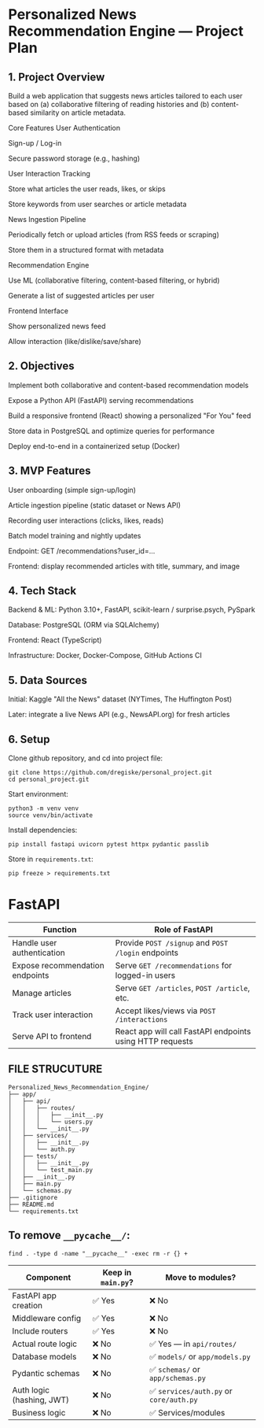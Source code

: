 # Personalized News Recommendation Engine — Project Plan

## 1. Project Overview

Build a web application that suggests news articles tailored to each user based on (a) collaborative filtering of reading histories and (b) content-based similarity on article metadata.

Core Features
User Authentication

Sign-up / Log-in

Secure password storage (e.g., hashing)

User Interaction Tracking

Store what articles the user reads, likes, or skips

Store keywords from user searches or article metadata

News Ingestion Pipeline

Periodically fetch or upload articles (from RSS feeds or scraping)

Store them in a structured format with metadata

Recommendation Engine

Use ML (collaborative filtering, content-based filtering, or hybrid)

Generate a list of suggested articles per user

Frontend Interface

Show personalized news feed

Allow interaction (like/dislike/save/share)

## 2. Objectives

Implement both collaborative and content-based recommendation models

Expose a Python API (FastAPI) serving recommendations

Build a responsive frontend (React) showing a personalized "For You" feed

Store data in PostgreSQL and optimize queries for performance

Deploy end-to-end in a containerized setup (Docker)

## 3. MVP Features

User onboarding (simple sign-up/login)

Article ingestion pipeline (static dataset or News API)

Recording user interactions (clicks, likes, reads)

Batch model training and nightly updates

Endpoint: GET /recommendations?user_id=...

Frontend: display recommended articles with title, summary, and image

## 4. Tech Stack

Backend & ML: Python 3.10+, FastAPI, scikit-learn / surprise.psych, PySpark

Database: PostgreSQL (ORM via SQLAlchemy)

Frontend: React (TypeScript)

Infrastructure: Docker, Docker-Compose, GitHub Actions CI

## 5. Data Sources

Initial: Kaggle "All the News" dataset (NYTimes, The Huffington Post)

Later: integrate a live News API (e.g., NewsAPI.org) for fresh articles

## 6. Setup
Clone github repository, and cd into project file:
```
git clone https://github.com/dregiske/personal_project.git
cd personal_project.git
```

Start environment:
```
python3 -m venv venv
source venv/bin/activate
```

Install dependencies:
```
pip install fastapi uvicorn pytest httpx pydantic passlib
```

Store in `requirements.txt`:
```
pip freeze > requirements.txt
```


# FastAPI

| Function                        | Role of FastAPI                                           |
| ------------------------------- | --------------------------------------------------------- |
| Handle user authentication      | Provide `POST /signup` and `POST /login` endpoints        |
| Expose recommendation endpoints | Serve `GET /recommendations` for logged-in users          |
| Manage articles                 | Serve `GET /articles`, `POST /article`, etc.              |
| Track user interaction          | Accept likes/views via `POST /interactions`               |
| Serve API to frontend           | React app will call FastAPI endpoints using HTTP requests |

## FILE STRUCUTURE
```
Personalized_News_Recommendation_Engine/
├── app/
│	├── api/
│	│	├── routes/
│	│	│	├── __init__.py
│	│	│	└── users.py
│	│	└── __init__.py
│	├── services/
│	│	├── __init__.py
│	│	└── auth.py
│   ├── tests/
│   │   ├── __init__.py
│   │   └── test_main.py
│   ├── __init__.py
│   ├── main.py
│	└── schemas.py
├── .gitignore
├── README.md
└── requirements.txt
```

## To remove `__pycache__/`:
```
find . -type d -name "__pycache__" -exec rm -r {} +

```

| **Component**             | **Keep in `main.py`?** | **Move to modules?**                    |
| ------------------------- | ---------------------- | ----------------------------------------|
| FastAPI app creation      | ✅ Yes                  | ❌ No                                   |
| Middleware config         | ✅ Yes                  | ❌ No                                   |
| Include routers           | ✅ Yes                  | ❌ No                                   |
| Actual route logic        | ❌ No                   | ✅ Yes — in `api/routes/`               |
| Database models           | ❌ No                   | ✅ `models/` or `app/models.py`         |
| Pydantic schemas          | ❌ No                   | ✅ `schemas/` or `app/schemas.py`       |
| Auth logic (hashing, JWT) | ❌ No                   | ✅ `services/auth.py` or `core/auth.py` |
| Business logic            | ❌ No                   | ✅ Services/modules                     |

